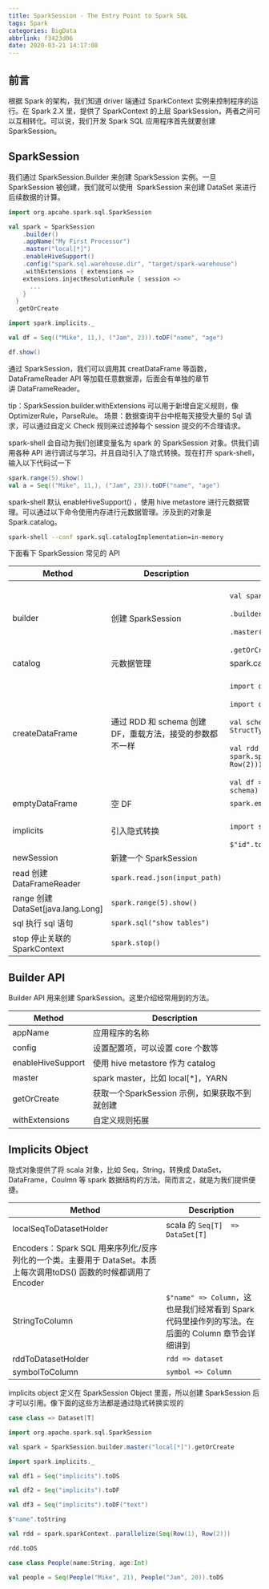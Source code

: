 ```yaml
---
title: SparkSession - The Entry Point to Spark SQL
tags: Spark
categories: BigData
abbrlink: f3423d06
date: 2020-03-21 14:17:08
---
```


## 前言
根据 Spark 的架构，我们知道 driver 端通过 SparkContext 实例来控制程序的运行。在 Spark 2.X 里，提供了 SparkContext 的上层 SparkSession，两者之间可以互相转化。可以说，我们开发 Spark SQL 应用程序首先就要创建 SparkSession。
<!--more-->

## SparkSession
我们通过 SparkSession.Builder 来创建 SparkSession 实例。一旦 SparkSession 被创建，我们就可以使用  SparkSession 来创建 DataSet 来进行后续数据的计算。

```scala
import org.apcahe.spark.sql.SparkSession

val spark = SparkSession
	.builder()
	.appName("My First Processor")
    .master("local[*]")
	.enableHiveSupport() 
	.config("spark.sql.warehouse.dir", "target/spark-warehouse")
	.withExtensions { extensions =>
    extensions.injectResolutionRule { session =>
      ...
    }
  }
  .getOrCreate

import spark.implicits._

val df = Seq(("Mike", 11,), ("Jam", 23)).toDF("name", "age")

df.show()
```
通过 SparkSession，我们可以调用其 creatDataFrame 等函数，DataFrameReader API 等加载任意数据源，后面会有单独的章节讲 DataFrameReader。

tip：SparkSession.builder.withExtensions 可以用于新增自定义规则，像 OptimizerRule，ParseRule。 场景：数据查询平台中枢每天接受大量的 Sql 请求，可以通过自定义 Check 规则来过滤掉每个 session 提交的不合理请求。

spark-shell 会自动为我们创建变量名为 spark 的 SparkSession 对象。供我们调用各种 API 进行调试与学习。并且自动引入了隐式转换。现在打开 spark-shell，输入以下代码试一下
```scala
spark.range(5).show()
val a = Seq(("Mike", 11,), ("Jam", 23)).toDF("name", "age")
```
spark-shell 默认 enableHiveSupport() ，使用 hive metastore 进行元数据管理。可以通过以下命令使用内存进行元数据管理。涉及到的对象是 Spark.catalog。
```sh
spark-shell --conf spark.sql.catalogImplementation=in-memory
```
下面看下 SparkSession 常见的 API


|Method	|Description| example|
|------|-------|------|
|builder | 创建 SparkSession	| <br>`val spark = SparkSession`</br><br>`.builder.`</br><br>`.master("local[*]")`</br><br>`.getOrCreate`</br> |
|catalog |元数据管理	|spark.catalog |
|createDataFrame|通过 RDD 和 schema 创建 DF，重载方法，接受的参数都不一样	| <br>`import org.apache.spark.sql.types._`</br><br>`import org.apache.spark.sql.Row`</br><br>`val schema = new StructType().add($"id".int)`</br><br>`val rdd = spark.sparkContext.parallelize(Seq(Row(1), Row(2)))`</br><br>`val df = spark.createDataFrame(rdd, schema)`</br> |
|emptyDataFrame	 |空 DF	|`spark.emptyDataFrame.show()`|
|implicits	|引入隐式转换	| <br>`import spark.implicits._`</br><br>`$"id".toString`</br>|
|newSession	|新建一个 SparkSession| |
|read	创建 DataFrameReader	| `spark.read.json(input_path)` |
|range	创建 DataSet[java.lang.Long]	| `spark.range(5).show()` |
|sql	执行 sql 语句|	`spark.sql("show tables")` |
|stop	停止关联的 SparkContext|	`spark.stop()` |

## Builder API
Builder API 用来创建 SparkSession。这里介绍经常用到的方法。

|Method	|Description|
|-------|-----------|
|appName|	应用程序的名称|
|config	|设置配置项，可以设置 core 个数等|
|enableHiveSupport	|使用 hive metastore 作为 catalog|
|master|	spark master，比如 local[*]，YARN|
|getOrCreate|	获取一个SparkSession 示例，如果获取不到就创建|
|withExtensions	|自定义规则拓展|

## Implicits Object
隐式对象提供了将 scala 对象，比如 Seq，String，转换成 DataSet，DataFrame，Coulmn 等 spark 数据结构的方法。简而言之，就是为我们提供便捷。

|Method	|Description|
|-------|-----------|
|localSeqToDatasetHolder|	scala 的 `Seq[T]  => DataSet[T]`|
|Encoders：Spark SQL 用来序列化/反序列化的一个类。主要用于 DataSet。本质上每次调用toDS() 函数的时候都调用了 Encoder|
|StringToColumn| `$"name" => Column`，这也是我们经常看到 Spark 代码里操作列的写法。在后面的 Column 章节会详细讲到|
|rddToDatasetHolder|	`rdd => dataset`|
|symbolToColumn	|`symbol => Column`|


implicits object 定义在 SparkSession Object 里面，所以创建 SparkSession 后才可以引用。像下面的这些方法都是通过隐式转换实现的

```scala
case class => Dataset[T]

import org.apache.spark.sql.SparkSession

val spark = SparkSession.builder.master("local[*]").getOrCreate

import spark.implicits._

val df1 = Seq("implicits").toDS

val df2 = Seq("implicits").toDF

val df3 = Seq("implicits").toDF("text")

$"name".toString

val rdd = spark.sparkContext..parallelize(Seq(Row(1), Row(2)))

rdd.toDS

case class People(name:String, age:Int)

val people = Seq(People("Mike", 21), People("Jam", 20)).toDS

```